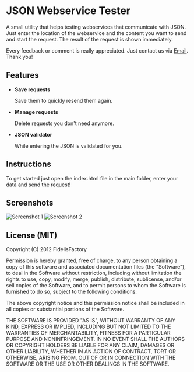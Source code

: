 # JSON Webservice Tester

A small utility that helps testing webservices that communicate with JSON. Just enter the location of the webservice and the content you want to send and start the request. 
The result of the request is shown immediately. 

Every feedback or comment is really appreciated. Just contact us via [Email](mailto:info@fidelisfactory.ch). Thank you!

## Features

* __Save requests__

	Save them to quickly resend them again. 
	
* __Manage requests__

	Delete requests you don't need anymore.
	
* __JSON validator__

	While entering the JSON is validated for you. 
	
## Instructions

To get started just open the index.html file in the main folder, enter your data and send the request!

## Screenshots

![Screenshot 1](http://fidelisfactory.github.com/json-webservice-tester/screenshot1.png "Screenshot 1")
![Screenshot 2](http://fidelisfactory.github.com/json-webservice-tester/screenshot2.png "Screenshot 2")

## License (MIT)

Copyright (C) 2012 FidelisFactory

Permission is hereby granted, free of charge, to any person obtaining a copy of this software and associated documentation files (the "Software"), to deal in the Software without restriction, including without limitation the rights to use, copy, modify, merge, publish, distribute, sublicense, and/or sell copies of the Software, and to permit persons to whom the Software is furnished to do so, subject to the following conditions:

The above copyright notice and this permission notice shall be included in all copies or substantial portions of the Software.

THE SOFTWARE IS PROVIDED "AS IS", WITHOUT WARRANTY OF ANY KIND, EXPRESS OR IMPLIED, INCLUDING BUT NOT LIMITED TO THE WARRANTIES OF MERCHANTABILITY, FITNESS FOR A PARTICULAR PURPOSE AND NONINFRINGEMENT. IN NO EVENT SHALL THE AUTHORS OR COPYRIGHT HOLDERS BE LIABLE FOR ANY CLAIM, DAMAGES OR OTHER LIABILITY, WHETHER IN AN ACTION OF CONTRACT, TORT OR OTHERWISE, ARISING FROM, OUT OF OR IN CONNECTION WITH THE SOFTWARE OR THE USE OR OTHER DEALINGS IN THE SOFTWARE.
